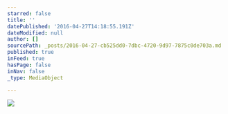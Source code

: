 ```yaml
---
starred: false
title: ''
datePublished: '2016-04-27T14:18:55.191Z'
dateModified: null
author: []
sourcePath: _posts/2016-04-27-cb525dd0-7dbc-4720-9d97-7875c0de703a.md
published: true
inFeed: true
hasPage: false
inNav: false
_type: MediaObject

---
```

![](https://the-grid-user-content.s3-us-west-2.amazonaws.com/4a939329-6125-4ed1-aeb8-edd7819ed83d.jpg)